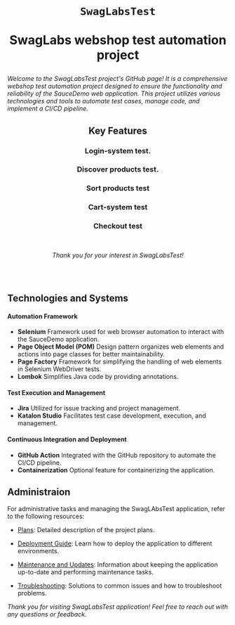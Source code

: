 # <p align="center">`SwagLabsTest`</br></br>SwagLabs webshop test automation project</p>

<em>Welcome to the SwagLabsTest project's GitHub page! It is a comprehensive webshop test automation project designed to ensure the functionality and reliability of the SauceDemo web application. This project utilizes various technologies and tools to automate test cases, manage code, and implement a CI/CD pipeline.</em>
</br>

## <p align="center">Key Features</p>

### <p align="center">Login-system test.</p>
### <p align="center">Discover products test.</p>
### <p align="center">Sort products test</p>
### <p align="center">Cart-system test</p>
### <p align="center">Checkout test</p>
</br>
<p align="center"><em>Thank you for your interest in SwagLabsTest!</em></p>
</br></br>

## Technologies and Systems

#### Automation Framework
- **Selenium** 
Framework used for web browser automation to interact with the SauceDemo application.
- **Page Object Model (POM)** 
Design pattern organizes web elements and actions into page classes for better maintainability.
- **Page Factory**
Framework for simplifying the handling of web elements in Selenium WebDriver tests.
- **Lombok**
Simplifies Java code by providing annotations.

#### Test Execution and Management
- **Jira** 
Utilized for issue tracking and project management.
- **Katalon Studio**
Facilitates test case development, execution, and management.

#### Continuous Integration and Deployment
- **GitHub Action**
Integrated with the GitHub repository to automate the CI/CD pipeline.
- **Containerization**
Optional feature for containerizing the application.

## Administraion

For administrative tasks and managing the SwagLAbsTest application, refer to the following resources:

- [Plans](/docs/plans.md): Detailed description of the project plans.

- [Deployment Guide](/docs/deployment.md): Learn how to deploy the application to different environments.

- [Maintenance and Updates](/docs/maintenance.md): Information about keeping the application up-to-date and performing maintenance tasks.

- [Troubleshooting](/docs/troubleshooting.md): Solutions to common issues and how to troubleshoot problems.

<em>Thank you for visiting SwagLabsTest application! Feel free to reach out with any questions or feedback.</em>
